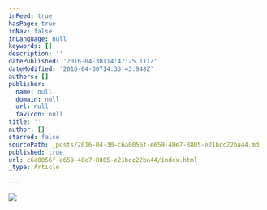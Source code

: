 ```yaml
---
inFeed: true
hasPage: true
inNav: false
inLanguage: null
keywords: []
description: ''
datePublished: '2016-04-30T14:47:25.111Z'
dateModified: '2016-04-30T14:33:43.948Z'
authors: []
publisher:
  name: null
  domain: null
  url: null
  favicon: null
title: ''
author: []
starred: false
sourcePath: _posts/2016-04-30-c6a0056f-e659-40e7-8805-e21bcc22ba44.md
published: true
url: c6a0056f-e659-40e7-8805-e21bcc22ba44/index.html
_type: Article

---
```

![](https://the-grid-user-content.s3-us-west-2.amazonaws.com/49df3ff6-bd8b-47c4-ac22-aed9723bfe15.jpg)